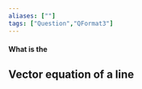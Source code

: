 ```yaml
---
aliases: [""]
tags: ["Question","QFormat3"]
---
```


#### What is the
## Vector equation of a line



